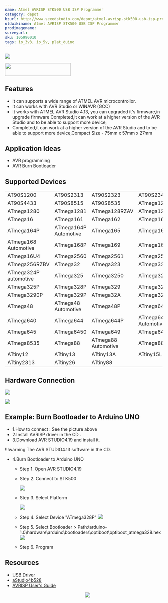 ```yaml
---
name: Atmel AVRISP STK500 USB ISP Programmer
category: depot
bzurl: http://www.seeedstudio.com/depot/atmel-avrisp-stk500-usb-isp-programmer-p-207.html?cPath=132_135
oldwikiname: Atmel AVRISP STK500 USB ISP Programmer
prodimagename:
surveyurl:
sku: 105990010
tags: io_3v3, io_5v, plat_duino
---
```


![](https://raw.githubusercontent.com/SeeedDocument/Atmel_AVRISP_STK500_USB_ISP_Programmer/master/img/Avrisp_stk500_usb.jpg)

<p style=":center"><a href="http://www.seeedstudio.com/depot/atmel-avrisp-stk500-usb-isp-programmer-p-207.html?cPath=132_135" target="_blank"><img src="https://raw.githubusercontent.com/SeeedDocument/Seeed-WiKi/master/docs/images/get_one_now_small.png" width="210" height="41"  border=0 /></a></p>

## Features
- It can supports a wide range of ATMEL AVR microcontrollor.
- It can works with AVR Studio or WINAVR (GCC)
- It works with ATMEL AVR Studio 4.13, you can upgraded it's firmware,in upgrade firmware Completed,it can work at a higher version of the AVR Studio and to be able to support more device,
- Completed,it can work at a higher version of the AVR Studio and to be able to support more device,Compact Size - 75mm x 57mm x 27mm

## Application Ideas
- AVR programming
- AVR Burn Bootloader

## Supported Devices
|                       |                       |                     |                       |
|-----------------------|-----------------------|---------------------|-----------------------|
| AT90S1200             | AT90S2313             | AT90S2323           | AT90S2343             |
| AT90S4433             | AT90S8515             | AT90S8535           | ATmega128             |
| ATmega1280            | ATmega1281            | ATmega128RZAV       | ATmega128RZBV         |
| ATmega16              | ATmega161             | ATmega162           | ATmega163             |
| ATmega164P            | ATmega164P Automotive | ATmega165           | ATmega168             |
| ATmega168 Automotive  | ATmega168P            | ATmega169           | ATmega16A             |
| ATmega16U4            | ATmega2560            | ATmega2561          | ATmega256RZAV         |
| ATmega256RZBV         | ATmega32              | ATmega323           | ATmega324P            |
| ATmega324P automotive | ATmega325             | ATmega3250          | ATmega3250P           |
| ATmega325P            | ATmega328P            | ATmega329           | ATmega3290            |
| ATmega3290P           | ATmega329P            | ATmega32A           | ATmega32U4            |
| ATmega48              | ATmega48 Automotive   | ATmega48P           | ATmega64              |
| ATmega640             | ATmega644             | ATmega644P          | ATmega644P Automotive |
| ATmega645             | ATmega6450            | ATmega649           | ATmega6490            |
| ATmega8535            | ATmega88              | ATmega88 Automotive | ATmega88P             |
| ATtiny12              | ATtiny13              | ATtiny13A           | ATtiny15L             |
| ATtiny2313            | ATtiny26              | ATtiny88            |                       |


## Hardware Connection
<p style=":center"><a target="_blank"><img src="https://raw.githubusercontent.com/SeeedDocument/Atmel_AVRISP_STK500_USB_ISP_Programmer/master/img/AVRISP-1.JPG" border=0 /></a></p>
<p style=":center"><a target="_blank"><img src="https://raw.githubusercontent.com/SeeedDocument/Atmel_AVRISP_STK500_USB_ISP_Programmer/master/img/AVRISP-2.jpg" border=0 /></a></p>

## Example: Burn Bootloader to Arduino UNO

- 1.How to connect : See the picture above
- 2.Install AVRISP driver in the CD .
- 3.Download AVR STUDIO4.19 and install it.

!!!warning
    The AVR STUDIO4.13 software in the CD.

- 4.Burn Bootloader to Arduino UNO

    - Step 1. Open AVR STUDIO4.19
    - Step 2. Connect to STK500

        ![](https://files.seeedstudio.com/wiki/Atmel_AVRISP_STK500_USB_ISP_Programmer/img/AVRISP0.jpg)

    - Step 3. Select Platform

        ![](https://raw.githubusercontent.com/SeeedDocument/Atmel_AVRISP_STK500_USB_ISP_Programmer/master/img/AVRISP-3.jpg)

    - Step 4. Select Device "ATmega328P"
    ![](https://raw.githubusercontent.com/SeeedDocument/Atmel_AVRISP_STK500_USB_ISP_Programmer/master/img/AVRISP-4.jpg)

    - Step 5. Select Bootloader > Path:\arduino-1.0\hardware\arduino\bootloaders\optiboot\optiboot_atmega328.hex
    ![](https://raw.githubusercontent.com/SeeedDocument/Atmel_AVRISP_STK500_USB_ISP_Programmer/master/img/AVRISP-5.png)

    - Step 6. Program


## Resources

- [USB Driver](https://github.com/SeeedDocument/Atmel_AVRISP_STK500_USB_ISP_Programmer/tree/master/USB%20Driver)
- [aStudio4b528](https://files.seeedstudio.com/wiki/Atmel_AVRISP_STK500_USB_ISP_Programmer/aStudio4b528/aStudio413b528.exe)
- [AVRISP User's Guide](https://raw.githubusercontent.com/SeeedDocument/Atmel_AVRISP_STK500_USB_ISP_Programmer/master/res/AVRISP.chm)
<br /><p style="text-align:center"><a href="https://www.seeedstudio.com/act-4.html?utm_source=wiki&utm_medium=wikibanner&utm_campaign=newproducts" target="_blank"><img src="https://github.com/SeeedDocument/Wiki_Banner/raw/master/new_product.jpg" /></a></p>